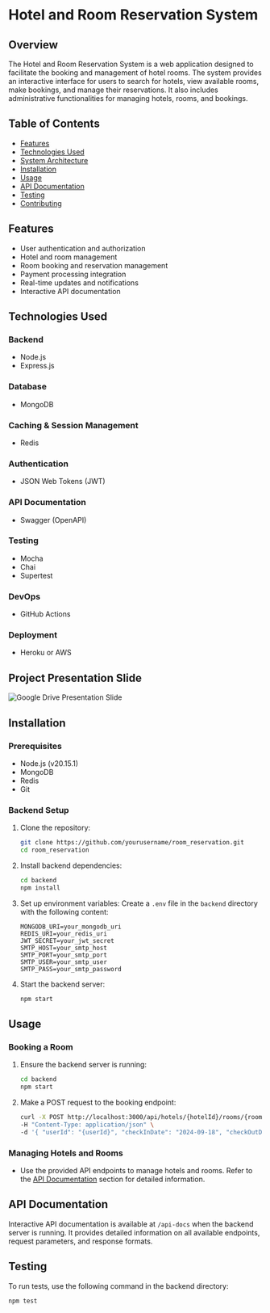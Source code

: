 # Hotel and Room Reservation System

## Overview

The Hotel and Room Reservation System is a web application designed to facilitate the booking and management of hotel rooms. The system provides an interactive interface for users to search for hotels, view available rooms, make bookings, and manage their reservations. It also includes administrative functionalities for managing hotels, rooms, and bookings.

## Table of Contents
- [Features](#features)
- [Technologies Used](#technologies-used)
- [System Architecture](#system-architecture)
- [Installation](#installation)
- [Usage](#usage)
- [API Documentation](#api-documentation)
- [Testing](#testing)
- [Contributing](#contributing)

## Features

- User authentication and authorization
- Hotel and room management
- Room booking and reservation management
- Payment processing integration
- Real-time updates and notifications
- Interactive API documentation

## Technologies Used

### Backend

- Node.js
- Express.js

### Database

- MongoDB

### Caching & Session Management

- Redis

### Authentication

- JSON Web Tokens (JWT)

### API Documentation

- Swagger (OpenAPI)

### Testing

- Mocha
- Chai
- Supertest

### DevOps

- GitHub Actions

### Deployment

- Heroku or AWS

## Project Presentation Slide

![Google Drive Presentation Slide](https://docs.google.com/presentation/d/1RoT6yJPa4A5H5Z5dh2LyLDHzJLabUZluQ5rGJ3TL6iQ/edit?usp=sharing)

## Installation

### Prerequisites

- Node.js (v20.15.1)
- MongoDB
- Redis
- Git

### Backend Setup

1. Clone the repository:
    ```bash
    git clone https://github.com/yourusername/room_reservation.git
    cd room_reservation
    ```

2. Install backend dependencies:
    ```bash
    cd backend
    npm install
    ```

3. Set up environment variables:
    Create a `.env` file in the `backend` directory with the following content:
    ```env
    MONGODB_URI=your_mongodb_uri
    REDIS_URI=your_redis_uri
    JWT_SECRET=your_jwt_secret
    SMTP_HOST=your_smtp_host
    SMTP_PORT=your_smtp_port
    SMTP_USER=your_smtp_user
    SMTP_PASS=your_smtp_password
    ```

4. Start the backend server:
    ```bash
    npm start
    ```

## Usage

### Booking a Room

1. Ensure the backend server is running:
    ```bash
    cd backend
    npm start
    ```

2. Make a POST request to the booking endpoint:
    ```bash
    curl -X POST http://localhost:3000/api/hotels/{hotelId}/rooms/{roomId}/bookings \
    -H "Content-Type: application/json" \
    -d '{ "userId": "{userId}", "checkInDate": "2024-09-18", "checkOutDate": "2024-09-20" }'
    ```

### Managing Hotels and Rooms

- Use the provided API endpoints to manage hotels and rooms. Refer to the [API Documentation](#api-documentation) section for detailed information.

## API Documentation

Interactive API documentation is available at `/api-docs` when the backend server is running. It provides detailed information on all available endpoints, request parameters, and response formats.

## Testing

To run tests, use the following command in the backend directory:
```bash
npm test

